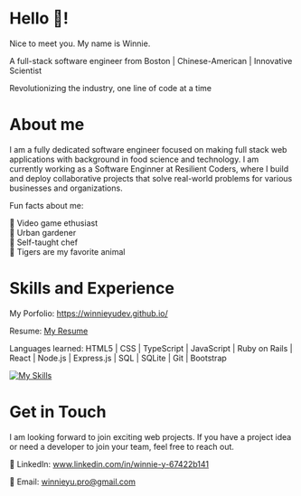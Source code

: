 # Hello 👋! 

Nice to meet you. My name is Winnie. 

A full-stack software engineer from Boston | Chinese-American | Innovative Scientist 

Revolutionizing the industry, one line of code at a time

# About me

I am a fully dedicated software engineer focused on making full stack web applications with background in food science and technology. I am currently working as a Software Enginner at Resilient Coders, where I build and deploy collaborative projects that solve real-world problems for various businesses and organizations.

Fun facts about me:

👾 Video game ethusiast \
🌱 Urban gardener \
🍲 Self-taught chef \
🐯 Tigers are my favorite animal 

# Skills and Experience

My Porfolio: https://winnieyudev.github.io/

Resume: [My Resume](https://github.com/user-attachments/files/22551340/SWE.Winnie.Yu.Resume.1.pdf)


Languages learned: HTML5 | CSS | TypeScript | JavaScript | Ruby on Rails | React | Node.js | Express.js | SQL | SQLite | Git | Bootstrap 

[![My Skills](https://skillicons.dev/icons?i=js,html,css,react,vite,nodejs,express,mongo,stackoverflow,vscode,wordpress)](https://skillicons.dev)

# Get in Touch

I am looking forward to join exciting web projects. If you have a project idea or need a developer to join your team, feel free to reach out.

💼 LinkedIn: www.linkedin.com/in/winnie-y-67422b141

📧 Email: winnieyu.pro@gmail.com

